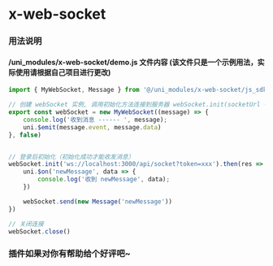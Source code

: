 # x-web-socket

### 用法说明

#### /uni_modules/x-web-socket/demo.js 文件内容 (该文件只是一个示例用法，实际使用请根据自己项目进行更改)
``` js
import { MyWebSocket, Message } from '@/uni_modules/x-web-socket/js_sdk/index.js'

// 创建 webSocket 实例, 调用初始化方法连接到服务器 webSocket.init(socketUrl + token)
export const webSocket = new MyWebSocket((message) => {
    console.log('收到消息 ------ ', message);
    uni.$emit(message.event, message.data)
}, false)


// 登录后初始化（初始化成功才能收发消息）
webSocket.init('ws://localhost:3000/api/socket?token=xxx').then(res => {
    uni.$on('newMessage', data => {
        console.log('收到 newMessage', data);
    })

    webSocket.send(new Message('newMessage'))
})

// 关闭连接
webSocket.close()
```


### 插件如果对你有帮助给个好评吧~
